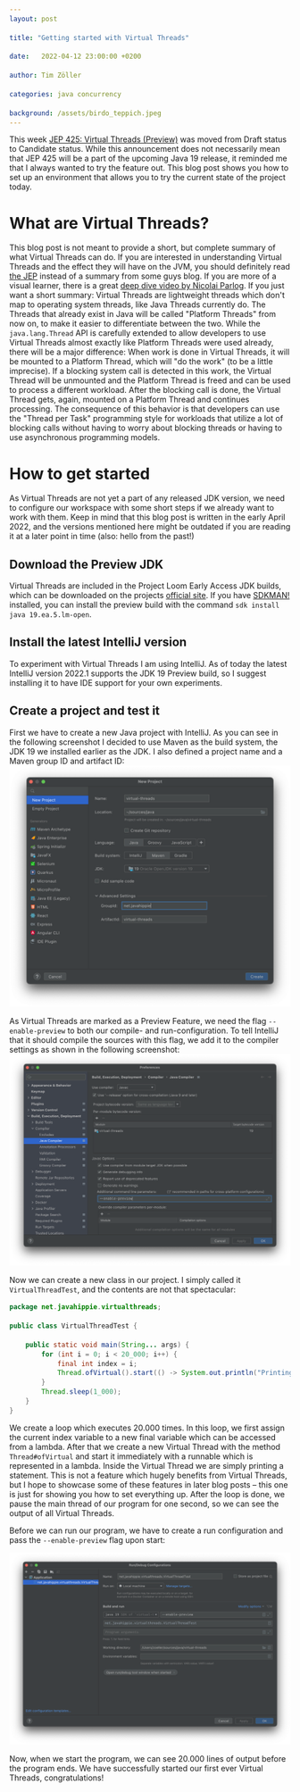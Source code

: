 ```yaml
---
layout: post

title: "Getting started with Virtual Threads"

date:   2022-04-12 23:00:00 +0200

author: Tim Zöller

categories: java concurrency

background: /assets/birdo_teppich.jpeg
---
```


This week [JEP 425: Virtual Threads (Preview)](https://twitter.com/OpenJDK/status/1511738132181389320) was moved from
Draft status to Candidate status. While this announcement does not necessarily mean that JEP 425 will be a part of the
upcoming Java 19 release, it reminded me that I always wanted to try the feature out. This blog post shows you how to
set up an environment that allows you to try the current state of the project today.

# What are Virtual Threads?

This blog post is not meant to provide a short, but complete summary of what Virtual Threads can do. If you are
interested in understanding Virtual Threads and the effect they will have on the JVM, you should definitely
read [the JEP](https://openjdk.java.net/jeps/425) instead of a summary from some guys blog. If you are more of a visual
learner, there is a great [deep dive video by Nicolai Parlog](https://www.youtube.com/watch?v=6dpHdo-UnCg). If you just
want a short summary: Virtual Threads are lightweight threads which don't map to operating system threads, like Java
Threads currently do. The Threads that already exist in Java will be called "Platform Threads" from now on, to make it
easier to differentiate between the two. While the `java.lang.Thread` API is carefully extended to allow developers to
use Virtual Threads almost exactly like Platform Threads were used already, there will be a major difference: When work
is done in Virtual Threads, it will be mounted to a Platform Thread, which will "do the work" (to be a little
imprecise). If a blocking system call is detected in this work, the Virtual Thread will be unmounted and the Platform
Thread is freed and can be used to process a different workload. After the blocking call is done, the Virtual Thread
gets, again, mounted on a Platform Thread and continues processing. The consequence of this behavior is that developers
can use the "Thread per Task" programming style for workloads that utilize a lot of blocking calls without having to
worry about blocking threads or having to use asynchronous programming models.

# How to get started

As Virtual Threads are not yet a part of any released JDK version, we need to configure our workspace with some short
steps if we already want to work with them. Keep in mind that this blog post is written in the early April 2022, and the
versions mentioned here might be outdated if you are reading it at a later point in time (also: hello from the past!)

## Download the Preview JDK

Virtual Threads are included in the Project Loom Early Access JDK builds, which can be downloaded on the
projects [official site](https://jdk.java.net/loom/). If you have [SDKMAN!](https://sdkman.io) installed, you can
install the preview build with the command `sdk install java 19.ea.5.lm-open`.

## Install the latest IntelliJ version

To experiment with Virtual Threads I am using IntelliJ. As of today the latest IntelliJ version 2022.1 supports the
JDK 19 Preview build, so I suggest installing it to have IDE support for your own experiments.

## Create a project and test it

First we have to create a new Java project with IntelliJ. As you can see in the following screenshot I decided to use
Maven as the build system, the JDK 19 we installed earlier as the JDK. I also defined a project name and a Maven group
ID and artifact ID:
![IntelliJs "new project" view with the JDK 19 selected](/assets/20220412/new-project.png)

As Virtual Threads are marked as a Preview Feature, we need the flag `--enable-preview` to both our compile- and
run-configuration. To tell IntelliJ that it should compile the sources with this flag, we add it to the compiler
settings as shown in the following screenshot:
![IntelliJs compiler Preferences with "--enable-preview" as additional command line parameters](/assets/20220412/compiler-settings.png)

Now we can create a new class in our project. I simply called it `VirtualThreadTest`, and the contents are not that
spectacular:

```java
package net.javahippie.virtualthreads;

public class VirtualThreadTest {

    public static void main(String... args) {
        for (int i = 0; i < 20_000; i++) {
            final int index = i;
            Thread.ofVirtual().start(() -> System.out.println("Printing: " + index));
        }
        Thread.sleep(1_000);
    }
}
```

We create a loop which executes 20.000 times. In this loop, we first assign the current index variable to a new final
variable which can be accessed from a lambda. After that we create a new Virtual Thread with the
method `Thread#ofVirtual` and start it immediately with a runnable which is represented in a lambda. Inside the Virtual
Thread we are simply printing a statement. This is not a feature which hugely benefits from Virtual Threads, but I hope
to showcase some of these features in later blog posts – this one is just for showing you how to set everything up.
After the loop is done, we pause the main thread of our program for one second, so we can see the output of all Virtual
Threads.

Before we can run our program, we have to create a run configuration and pass the `--enable-preview` flag upon start:

![IntelliJs run configuration with "--enable-preview" as JDK args](/assets/20220412/run-configuration.png)

Now, when we start the program, we can see 20.000 lines of output before the program ends. We have successfully started
our first ever Virtual Threads, congratulations!